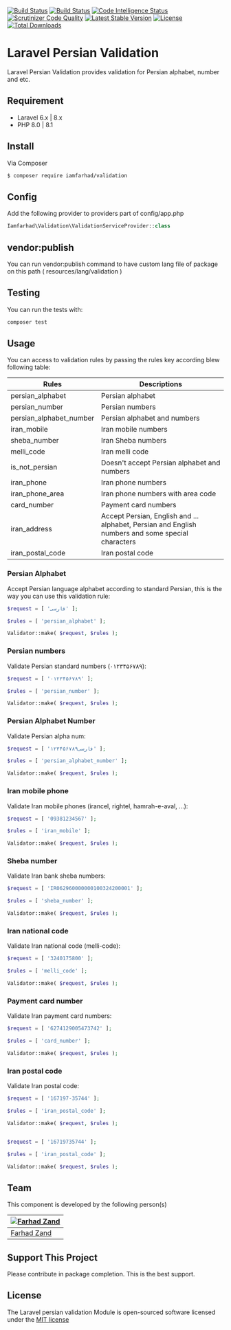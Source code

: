 [![Build Status](https://travis-ci.com/iamfarhad/validation.svg?branch=master)](https://travis-ci.com/iamfarhad/validation)
[![Build Status](https://scrutinizer-ci.com/g/iamfarhad/validation/badges/build.png?b=master)](https://scrutinizer-ci.com/g/iamfarhad/validation/build-status/master)
[![Code Intelligence Status](https://scrutinizer-ci.com/g/iamfarhad/validation/badges/code-intelligence.svg?b=master)](https://scrutinizer-ci.com/code-intelligence)
[![Scrutinizer Code Quality](https://scrutinizer-ci.com/g/iamfarhad/validation/badges/quality-score.png?b=master)](https://scrutinizer-ci.com/g/iamfarhad/validation/?branch=master)
[![Latest Stable Version](https://poser.pugx.org/iamfarhad/validation/v/stable)](https://packagist.org/packages/iamfarhad/validation)
[![License](https://poser.pugx.org/iamfarhad/validation/license)](https://packagist.org/packages/iamfarhad/validation)
[![Total Downloads](https://poser.pugx.org/iamfarhad/validation/downloads)](https://packagist.org/packages/iamfarhad/validation)

# Laravel Persian Validation

Laravel Persian Validation provides validation for Persian alphabet, number and etc.

## Requirement

* Laravel  6.x | 8.x
* PHP 8.0 | 8.1

## Install

Via Composer

``` bash
$ composer require iamfarhad/validation
```

## Config

Add the following provider to providers part of config/app.php
``` php
Iamfarhad\Validation\ValidationServiceProvider::class
```

## vendor:publish
You can run vendor:publish command to have custom lang file of package on this path ( resources/lang/validation )

## Testing
You can run the tests with:

```bash
composer test
```

## Usage

You can access to validation rules by passing the rules key according blew following table:

| Rules | Descriptions |
| --- | --- |
| persian_alphabet | Persian alphabet |
| persian_number | Persian numbers |
| persian_alphabet_number | Persian alphabet and numbers |
| iran_mobile | Iran mobile numbers |
| sheba_number | Iran Sheba numbers |
| melli_code | Iran melli code |
| is_not_persian | Doesn't accept Persian alphabet and numbers |
| iran_phone | Iran phone numbers |
| iran_phone_area | Iran phone numbers with area code |
| card_number | Payment card numbers |
| iran_address | Accept Persian, English and ... alphabet, Persian and English numbers and some special characters|
| iran_postal_code | Iran postal code |

### Persian Alphabet
Accept Persian language alphabet according to standard Persian, this is the way you can use this validation rule:

``` php
$request = [ 'فارسی' ];

$rules = [ 'persian_alphabet' ];

Validator::make( $request, $rules );
```

### Persian numbers
Validate Persian standard numbers (۰۱۲۳۴۵۶۷۸۹):

``` php
$request = [ '۰۱۲۳۴۵۶۷۸۹' ];

$rules = [ 'persian_number' ];

Validator::make( $request, $rules );
```

### Persian Alphabet Number
Validate Persian alpha num:

``` php
$request = [ 'فارسی۱۲۳۴۵۶۷۸۹' ];

$rules = [ 'persian_alphabet_number' ];

Validator::make( $request, $rules );
```

### Iran mobile phone
Validate Iran mobile phones (irancel, rightel, hamrah-e-aval, ...):

``` php
$request = [ '09381234567' ];

$rules = [ 'iran_mobile' ];

Validator::make( $request, $rules );
```

### Sheba number
Validate Iran bank sheba numbers:

``` php
$request = [ 'IR062960000000100324200001' ];

$rules = [ 'sheba_number' ];

Validator::make( $request, $rules );
```

### Iran national code
Validate Iran national code (melli-code):

``` php
$request = [ '3240175800' ];

$rules = [ 'melli_code' ];

Validator::make( $request, $rules );
```

### Payment card number
Validate Iran payment card numbers:

``` php
$request = [ '6274129005473742' ];

$rules = [ 'card_number' ];

Validator::make( $request, $rules );
```

### Iran postal code
Validate Iran postal code:

``` php
$request = [ '167197-35744' ];

$rules = [ 'iran_postal_code' ];

Validator::make( $request, $rules );


$request = [ '16719735744' ];

$rules = [ 'iran_postal_code' ];

Validator::make( $request, $rules );

```

## Team
This component is developed by the following person(s)

| [![Farhad Zand](https://avatars3.githubusercontent.com/u/1936147?v=3&s=130)](https://github.com/iamfarhad) 
--- |
| [Farhad Zand](https://github.com/iamfarhad)

## Support This Project

Please contribute in package completion. This is the best support.

## License

The Laravel persian validation Module is open-sourced software licensed under the [MIT license](http://opensource.org/licenses/MIT)
